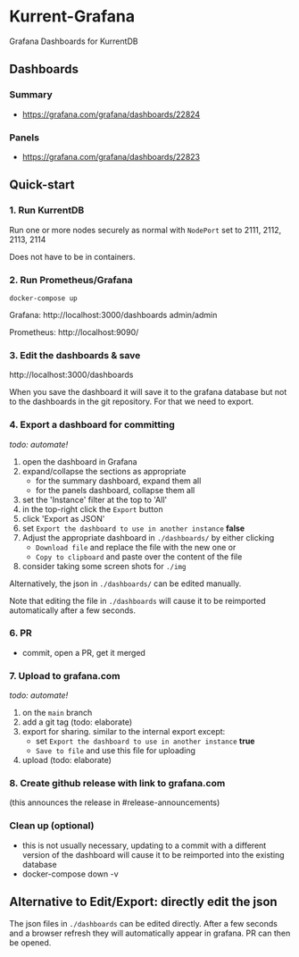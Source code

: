 # Kurrent-Grafana
Grafana Dashboards for KurrentDB

## Dashboards

### Summary

- https://grafana.com/grafana/dashboards/22824

### Panels

- https://grafana.com/grafana/dashboards/22823

## Quick-start

### 1. Run KurrentDB

Run one or more nodes securely as normal with `NodePort` set to 2111, 2112, 2113, 2114

Does not have to be in containers.

### 2. Run Prometheus/Grafana

```
docker-compose up
```

Grafana: http://localhost:3000/dashboards admin/admin

Prometheus: http://localhost:9090/

### 3. Edit the dashboards & save

http://localhost:3000/dashboards

When you save the dashboard it will save it to the grafana database but not to the dashboards in the git repository. For that we need to export.

### 4. Export a dashboard for committing

_todo: automate!_

1. open the dashboard in Grafana
1. expand/collapse the sections as appropriate
    - for the summary dashboard, expand them all
    - for the panels dashboard, collapse them all
1. set the 'Instance' filter at the top to 'All'
1. in the top-right click the `Export` button
1. click 'Export as JSON'
1. set `Export the dashboard to use in another instance` **false**
1. Adjust the appropriate dashboard in `./dashboards/` by either clicking
    - `Download file` and replace the file with the new one or
    - `Copy to clipboard` and paste over the content of the file
1. consider taking some screen shots for `./img`

Alternatively, the json in `./dashboards/` can be edited manually.

Note that editing the file in `./dashboards` will cause it to be reimported automatically after a few seconds.

### 6. PR

- commit, open a PR, get it merged

### 7. Upload to grafana.com

_todo: automate!_

1. on the `main` branch
2. add a git tag (todo: elaborate)
3. export for sharing. similar to the internal export except:
    - set `Export the dashboard to use in another instance` **true**
    - `Save to file` and use this file for uploading
4. upload (todo: elaborate)

### 8. Create github release with link to grafana.com

(this announces the release in #release-announcements)

### Clean up (optional)

- this is not usually necessary, updating to a commit with a different version of the dashboard will cause it to be reimported into the existing database
- docker-compose down -v

## Alternative to Edit/Export: directly edit the json

The json files in `./dashboards` can be edited directly. After a few seconds and a browser refresh they will automatically appear in grafana. PR can then be opened.
